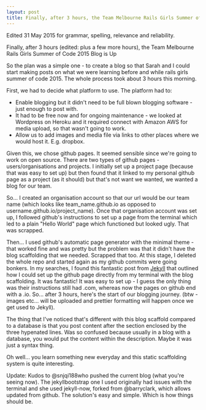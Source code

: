 ```yaml
---
layout: post
title: Finally, after 3 hours, the Team Melbourne Rails Girls Summer of Code 2015 Blog is Up.
---
```

Edited 31 May 2015 for grammar, spelling, relevance and reliability.

Finally, after 3 hours (edited: plus a few more hours), the Team Melbourne Rails Girls Summer of Code 2015 Blog is Up

So the plan was a simple one - to create a blog so that Sarah and I could start making posts on what we were learning before and while rails girls summer of code 2015.  The whole process took about 3 hours this morning.  

First, we had to decide what platform to use.  The platform had to:
* Enable blogging but it didn't need to be full blown blogging software - just enough to post with.
* It had to be free now and for ongoing maintenance - we looked at Wordpress on Heroku and it required connect with Amazon AWS for media upload, so that wasn't going to work.
* Allow us to add images and media file via links to other places where we would host it.  E.g. dropbox.
 
Given this, we chose github pages.  It seemed sensible since we're going to work on open source.  There are two types of github pages - users/organisations and projects.  I initially set up a project page (because that was easy to set up) but then found that it linked to my personal github page as a project (as it should) but that's not want we wanted, we wanted a blog for our team.  

So... I created an organisation account so that our url would be our team name (which looks like team_name.github.io as opposed to username.github.io/project_name).  Once that organisation account was set up, I followed github's instructions to set up a page from the terminal which led to a plain "Hello World" page which functioned but looked ugly.  That was scrapped.

Then... I used github's automatic page generator with the minimal theme - that worked fine and was pretty but the problem was that it didn't have the blog scaffolding that we needed.  Scrapped that too.  At this stage, I deleted the whole repo and started again as my github commits were going bonkers.  In my searches, I found this fantastic post from [Jekyll](http://jekyllbootstrap.com/usage/jekyll-quick-start.html) that outlined how I could set up the github page directly from my terminal with the blog scaffolding.  It was fantastic!  It was easy to set up - I guess the only thing was their instructions still had .com, whereas now the pages on github end with a .io.  So... after 3 hours, here's the start of our blogging journey. (btw - images etc... will be uploaded and prettier formatting will happen once we get used to Jekyll).  

The thing that I've noticed that's different with this blog scaffold compared to a database is that you post content after the section enclosed by the three hypenated lines.  Was so confused because usually in a blog with a database, you would put the content within the description.  Maybe it was just a syntax thing.

Oh well... you learn something new everyday and this static scaffolding system is quite interesting.

Update: Kudos to @snjqi188who pushed the current blog (what you're seeing now).  The jekyllbootstrap one I used originally had issues with the terminal and she used jekyll-now, forked from @barryclark, which allows updated from github.  The solution's easy and simple.  Which is how things should be.  
